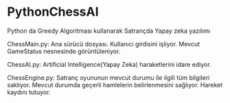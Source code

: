 # PythonChessAI

Python da Greedy Algoritması kullanarak Satrançda Yapay zeka yazılımı 

ChessMain.py:
Ana sürücü dosyası.
Kullanıcı girdisini işliyor.
Mevcut GameStatus nesnesinde görüntüleniyor.

ChessAI.py:
Artificial Intelligence(Yapay Zeka) haraketlerini idare ediyor.

ChessEngine.py:
Satranç oyununun mevcut durumu ile ilgili tüm bilgileri saklıyor.
Mevcut durumda geçerli hamlelerin belirlenmesini sağlıyor.
Hareket kaydını tutuyor.

